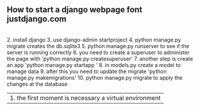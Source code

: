 ## How to start a django webpage font justdjango.com
<br>
<table>
<tr>
  <td>
    1. the first moment is necessary a virtual environment  
  </td>
  
</tr>
2. install django
3. use django-admin startproject <nome do projeto>
4. python manage.py migrate creates the db.sqlite3
5. python manage.py runserver to see if the server is running correctly
6. you need to create a superuser to administer the page with 'python manage.py createsuperuser'
7. another step is create an app 'python manage.py startapp <App's name>'
8. in models.py create a model to manage data
9. after this you need to update the migrate 'python manage.py makemigrations'
10. python manage.py migrate to apply the changes at the database
  
</table>




